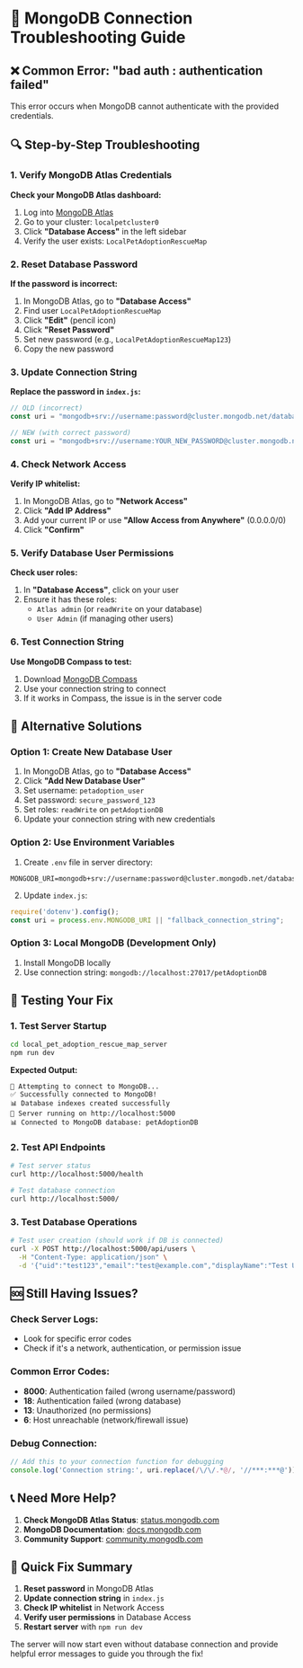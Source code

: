 # 🔧 MongoDB Connection Troubleshooting Guide

## ❌ Common Error: "bad auth : authentication failed"

This error occurs when MongoDB cannot authenticate with the provided credentials.

## 🔍 **Step-by-Step Troubleshooting**

### **1. Verify MongoDB Atlas Credentials**

**Check your MongoDB Atlas dashboard:**
1. Log into [MongoDB Atlas](https://cloud.mongodb.com)
2. Go to your cluster: `localpetcluster0`
3. Click **"Database Access"** in the left sidebar
4. Verify the user exists: `LocalPetAdoptionRescueMap`

### **2. Reset Database Password**

**If the password is incorrect:**
1. In MongoDB Atlas, go to **"Database Access"**
2. Find user `LocalPetAdoptionRescueMap`
3. Click **"Edit"** (pencil icon)
4. Click **"Reset Password"**
5. Set new password (e.g., `LocalPetAdoptionRescueMap123`)
6. Copy the new password

### **3. Update Connection String**

**Replace the password in `index.js`:**
```javascript
// OLD (incorrect)
const uri = "mongodb+srv://username:password@cluster.mongodb.net/database?retryWrites=true&w=majority";

// NEW (with correct password)
const uri = "mongodb+srv://username:YOUR_NEW_PASSWORD@cluster.mongodb.net/database?retryWrites=true&w=majority";
```

### **4. Check Network Access**

**Verify IP whitelist:**
1. In MongoDB Atlas, go to **"Network Access"**
2. Click **"Add IP Address"**
3. Add your current IP or use **"Allow Access from Anywhere"** (0.0.0.0/0)
4. Click **"Confirm"**

### **5. Verify Database User Permissions**

**Check user roles:**
1. In **"Database Access"**, click on your user
2. Ensure it has these roles:
   - `Atlas admin` (or `readWrite` on your database)
   - `User Admin` (if managing other users)

### **6. Test Connection String**

**Use MongoDB Compass to test:**
1. Download [MongoDB Compass](https://www.mongodb.com/products/compass)
2. Use your connection string to connect
3. If it works in Compass, the issue is in the server code

## 🚀 **Alternative Solutions**

### **Option 1: Create New Database User**
1. In MongoDB Atlas, go to **"Database Access"**
2. Click **"Add New Database User"**
3. Set username: `petadoption_user`
4. Set password: `secure_password_123`
5. Set roles: `readWrite` on `petAdoptionDB`
6. Update your connection string with new credentials

### **Option 2: Use Environment Variables**
1. Create `.env` file in server directory:
```env
MONGODB_URI=mongodb+srv://username:password@cluster.mongodb.net/database
```

2. Update `index.js`:
```javascript
require('dotenv').config();
const uri = process.env.MONGODB_URI || "fallback_connection_string";
```

### **Option 3: Local MongoDB (Development Only)**
1. Install MongoDB locally
2. Use connection string: `mongodb://localhost:27017/petAdoptionDB`

## 🧪 **Testing Your Fix**

### **1. Test Server Startup**
```bash
cd local_pet_adoption_rescue_map_server
npm run dev
```

**Expected Output:**
```
🔌 Attempting to connect to MongoDB...
✅ Successfully connected to MongoDB!
📊 Database indexes created successfully
🚀 Server running on http://localhost:5000
📊 Connected to MongoDB database: petAdoptionDB
```

### **2. Test API Endpoints**
```bash
# Test server status
curl http://localhost:5000/health

# Test database connection
curl http://localhost:5000/
```

### **3. Test Database Operations**
```bash
# Test user creation (should work if DB is connected)
curl -X POST http://localhost:5000/api/users \
  -H "Content-Type: application/json" \
  -d '{"uid":"test123","email":"test@example.com","displayName":"Test User"}'
```

## 🆘 **Still Having Issues?**

### **Check Server Logs:**
- Look for specific error codes
- Check if it's a network, authentication, or permission issue

### **Common Error Codes:**
- **8000**: Authentication failed (wrong username/password)
- **18**: Authentication failed (wrong database)
- **13**: Unauthorized (no permissions)
- **6**: Host unreachable (network/firewall issue)

### **Debug Connection:**
```javascript
// Add this to your connection function for debugging
console.log('Connection string:', uri.replace(/\/\/.*@/, '//***:***@'));
```

## 📞 **Need More Help?**

1. **Check MongoDB Atlas Status**: [status.mongodb.com](https://status.mongodb.com)
2. **MongoDB Documentation**: [docs.mongodb.com](https://docs.mongodb.com)
3. **Community Support**: [community.mongodb.com](https://community.mongodb.com)

## 🔄 **Quick Fix Summary**

1. **Reset password** in MongoDB Atlas
2. **Update connection string** in `index.js`
3. **Check IP whitelist** in Network Access
4. **Verify user permissions** in Database Access
5. **Restart server** with `npm run dev`

The server will now start even without database connection and provide helpful error messages to guide you through the fix!
